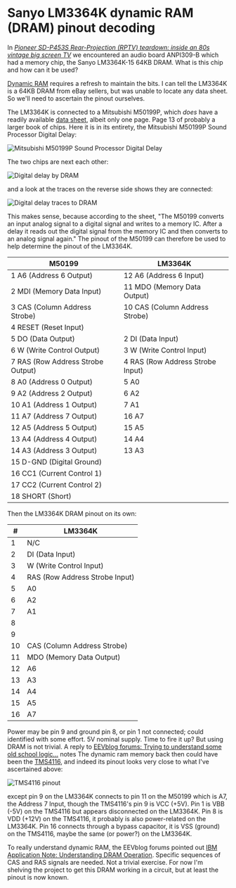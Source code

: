 # Sanyo LM3364K dynamic RAM (DRAM) pinout decoding

In *[Pioneer SD-P453S Rear-Projection (RPTV) teardown: inside an 80s vintage big screen TV](https://satoshinm.github.io/blog/180107_rptv_pioneer_sd_p453s_rear_projection_rptv_teardown_inside_an_80s_vintage_big_screen_TV.html)* we encountered an audio board ANPI309-B which had a memory chip, the Sanyo LM3364K-15 64KB DRAM. What is this chip and how can it be used?

[Dynamic RAM](https://en.wikipedia.org/wiki/Dynamic_random-access_memory) requires a refresh to maintain the bits. I can tell the LM3364K is a 64KB DRAM from eBay sellers, but was unable to locate any data sheet. So we'll need to ascertain the pinout ourselves.

The LM3364K is connected to a Mitsubishi M50199P, which *does* have a readily available [data sheet](https://www.datasheetarchive.com/pdf_dl/?f=3694162&t=1&g=M50199), albeit only one page. Page 13 of probably a larger book of chips. Here it is in its entirety, the Mitsubishi M50199P Sound Processor Digital Delay:

![Mitsubishi M50199P Sound Processor Digital Delay](https://user-images.githubusercontent.com/26856618/34804895-caba87de-f62f-11e7-9994-3f2d68878c37.png)

The two chips are next each other:

![Digital delay by DRAM](https://user-images.githubusercontent.com/26856618/34805132-40dc56f8-f631-11e7-9730-908013637696.png)

and a look at the traces on the reverse side shows they are connected:

![Digital delay traces to DRAM](https://user-images.githubusercontent.com/26856618/34805151-5f8c27a4-f631-11e7-8b4e-250f81879349.png)

This makes sense, because according to the sheet, "The M50199 converts an input analog signal to a digital signal and writes to a memory IC. After a delay it reads out the digital signal from the memory IC and then converts to an analog signal again." The pinout of the M50199 can therefore be used to help determine the pinout of the LM3364K.

| M50199 | LM3364K |
| ------ | ------- |
| 1 A6 (Address 6 Output) | 12 A6 (Address 6 Input)
| 2 MDI (Memory Data Input) | 11 MDO (Memory Data Output)
| 3 CAS (Column Address Strobe) | 10 CAS (Column Address Strobe)
| 4 RESET (Reset Input) | 
| 5 DO (Data Output) | 2 DI (Data Input)
| 6 W (Write Control Output) | 3 W (Write Control Input)
| 7 RAS (Row Address Strobe Output) | 4 RAS (Row Address Strobe Input)
| 8 A0 (Address 0 Output) | 5 A0
| 9 A2 (Address 2 Output) | 6 A2
| 10 A1 (Address 1 Output) | 7 A1
| 11 A7 (Address 7 Output) | 16 A7
| 12 A5 (Address 5 Output) | 15 A5
| 13 A4 (Address 4 Output) | 14 A4
| 14 A3 (Address 3 Output) | 13 A3
| 15 D-GND (Digital Ground) | 
| 16 CC1 (Current Control 1) |
| 17 CC2 (Current Control 2) |
| 18 SHORT (Short) |

Then the LM3364K DRAM pinout on its own:

| # | LM3364K |
| - | ------- |
| 1 | N/C
| 2 | DI (Data Input)
| 3 | W (Write Control Input)
| 4 | RAS (Row Address Strobe Input)
| 5 | A0
| 6 | A2
| 7 | A1
| 8 | 
| 9 | 
| 10 | CAS (Column Address Strobe)
| 11 | MDO (Memory Data Output)
| 12 | A6
| 13 | A3
| 14 | A4
| 15 | A5
| 16 | A7

Power may be pin 9 and ground pin 8, or pin 1 not connected; could identified with some effort. 5V nominal supply. Time to fire it up? But using DRAM is not trivial. A reply to [EEVblog forums: Trying to understand some old school logic...](http://www.eevblog.com/forum/projects/trying-to-understand-some-old-school-logic/) notes The dynamic ram memory back then could have been the [TMS4116](http://www.rogtronics.net/files/datasheets/mem_dram/TMS4116.pdf), and indeed its pinout looks very close to what I've ascertained above:

![TMS4116 pinout](https://user-images.githubusercontent.com/26856618/34805747-8a79e2a0-f634-11e7-965d-b1dc5e48c6a8.png)

except pin 9 on the LM3364K connects to pin 11 on the M50199 which is A7, the Address 7 Input, though the TMS4116's pin 9 is VCC (+5V). Pin 1 is VBB (-5V) on the TMS4116 but appears disconnected on the LM3364K. Pin 8 is VDD (+12V) on the TMS4116, it probably is also power-related on the LM3364K. Pin 16 connects through a bypass capacitor, it is VSS (ground) on the TMS4116, maybe the same (or power?) on the LM3364K.

To really understand dynamic RAM, the EEVblog forums pointed out [IBM Application Note: Understanding DRAM Operation](https://www.ece.cmu.edu/~ece548/localcpy/dramop.pdf). Specific sequences of CAS and RAS signals are needed. Not a trivial exercise. For now I'm shelving the project to get this DRAM working in a circuit, but at least the pinout is now known.